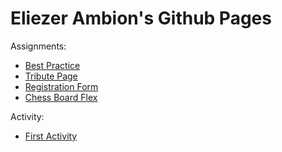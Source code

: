 # **Eliezer Ambion's Github Pages**

Assignments:
- [Best Practice](Best-Practice/index.html)
- [Tribute Page](Tribute-page/index.html)
- [Registration Form](Form/html/index.html)
- [Chess Board Flex](ChessFlex/index.html)


Activity:
- [First Activity](Activity-1/index.html)
